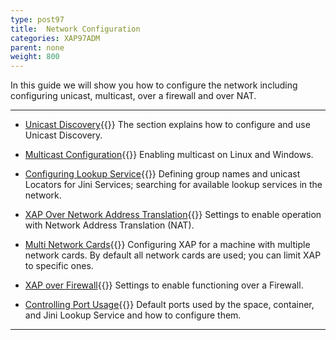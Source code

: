 ```yaml
---
type: post97
title:  Network Configuration
categories: XAP97ADM
parent: none
weight: 800
---
```


In this guide we will show you how to configure the network including configuring unicast, multicast, over a firewall and over NAT.


<hr/>



- [Unicast Discovery](./network-unicast-discovery.html){{<wbr>}}
The section explains how to configure and use Unicast Discovery.

- [Multicast Configuration](./network-multicast.html){{<wbr>}}
Enabling multicast on Linux and Windows.

- [Configuring Lookup Service](./network-lookup-service-configuration.html){{<wbr>}}
Defining group names and unicast Locators for Jini Services; searching for available lookup services in the network.

- [XAP Over Network Address Translation](./network-over-nat.html){{<wbr>}}
Settings to enable operation with Network Address Translation (NAT).

- [Multi Network Cards](./network-multi-nic.html){{<wbr>}}
Configuring XAP for a machine with multiple network cards. By default all network cards are used; you can limit XAP to specific ones.

- [XAP over Firewall](./network-over-firewall.html){{<wbr>}}
Settings to enable functioning over a Firewall.

- [Controlling Port Usage](./network-ports.html){{<wbr>}}
Default ports used by the space, container, and Jini Lookup Service and how to configure them.

<hr/>

